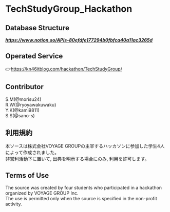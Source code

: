 # TechStudyGroup_Hackathon

## Database Structure
***https://www.notion.so/APIs-80efdfe177294b0fbfca40a11ac3265d***  

## Operated Service
👉https://kn46itblog.com/hackathon/TechStudyGroup/

## Contributor  
S.M(@morisu24)  
R.W(@ryoyawakuwaku)  
Y.K(@kami9811)  
S.S(@sano-s)  

## 利用規約  
本ソースは株式会社VOYAGE GROUPの主宰するハッカソンに参加した学生4人によって作成されました。  
非営利活動下に置いて, 出典を明示する場合にのみ, 利用を許可します。  
## Terms of Use  
The source was created by four students who participated in a hackathon organized by VOYAGE GROUP Inc.  
The use is permitted only when the source is specified in the non-profit activity.  
